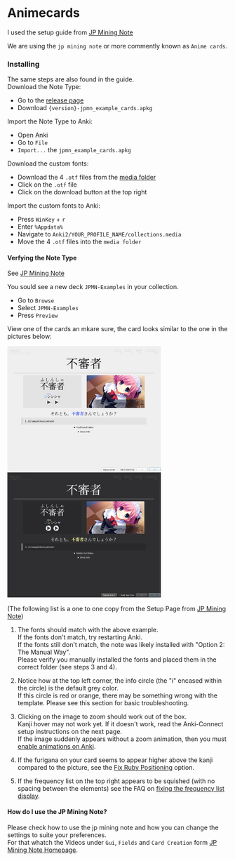 Animecards
===

I used the setup guide from [JP Mining Note](https://arbyste.github.io/jp-mining-note/setup/) <br>

We are using the `jp mining note` or more commently known as `Anime cards`.

### Installing

The same steps are also found in the guide. <br>
Download the Note Type: <br>
- Go to the [release page](https://github.com/arbyste/jp-mining-note/releases)
- Download `{version}-jpmn_example_cards.apkg`

Import the Note Type to Anki: <br>
- Open Anki
- Go to `File`
- `Import...` the `jpmn_example_cards.apkg`

Download the custom fonts: <br>
- Download the 4 `.otf` files from the [media folder](https://github.com/arbyste/jp-mining-note/tree/master/media)
- Click on the `.otf` file
- Click on the download button at the top right

Import the custom fonts to Anki: <br>
- Press `WinKey` + `r`
- Enter `%Appdata%`
- Navigate to `Anki2/YOUR_PROFILE_NAME/collections.media`
- Move the 4 `.otf` files into the `media folder`

#### Verfying the Note Type

See [JP Mining Note](https://arbyste.github.io/jp-mining-note/setup/)

You sould see a new deck `JPMN-Examples` in your collection. <br>
- Go to `Browse`
- Select `JPMN-Examples`
- Press `Preview`

View one of the cards an mkare sure, the card looks similar to the one in the pictures below: <br>

<img src="images/Verifying_JP_Note_Type_light.png" width="350"/> <br>
<img src="images/Verifying_JP_Note_Type_dark.png" width="350"/> <br>

(The following list is a one to one copy from the Setup Page from [JP Mining Note](https://arbyste.github.io/jp-mining-note/setup/))

1. The fonts should match with the above example. <br>If the fonts don't match, try restarting Anki. <br>If the fonts still don't match, the note was likely installed with "Option 2: The Manual Way". <br>Please verify you manually installed the fonts and placed them in the correct folder (see steps 3 and 4).

2. Notice how at the top left corner, the info circle (the "i" encased within the circle) is the default grey color. <br>If this circle is red or orange, there may be something wrong with the template. Please see this section for basic troubleshooting.

3. Clicking on the image to zoom should work out of the box. <br> Kanji hover may not work yet. If it doesn't work, read the Anki-Connect setup instructions on the next page. <br>If the image suddenly appears without a zoom animation, then you must [enable animations on Anki](https://arbyste.github.io/jp-mining-note/setupanki/#enable-animations-2161-2163).

4. If the furigana on your card seems to appear higher above the kanji compared to the picture, see the [Fix Ruby Positioning](https://arbyste.github.io/jp-mining-note/uicustomization/#fix-ruby-positioning-for-legacy-anki-versions) option.

5. If the frequency list on the top right appears to be squished (with no spacing between the elements) see the FAQ on [fixing the frequency list display](https://arbyste.github.io/jp-mining-note/faq/#the-frequency-list-display-looks-squished).


#### How do I use the JP Mining Note?

Please check how to use the jp mining note and how you can change the settings to suite your preferences. <br>
For that whatch the Videos under `Gui`, `Fields` and `Card Creation` form [JP Mining Note Homepage](https://arbyste.github.io/jp-mining-note/).